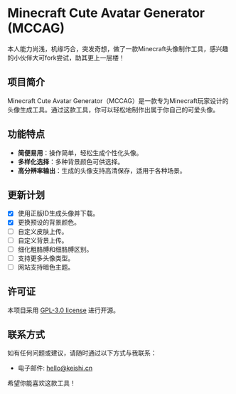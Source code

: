 # Minecraft Cute Avatar Generator (MCCAG)

本人能力尚浅，机缘巧合，突发奇想，做了一款Minecraft头像制作工具，感兴趣的小伙伴大可fork尝试，助其更上一层楼！

## 项目简介

Minecraft Cute Avatar Generator（MCCAG）是一款专为Minecraft玩家设计的头像生成工具。通过这款工具，你可以轻松地制作出属于你自己的可爱头像。

## 功能特点

- **简便易用**：操作简单，轻松生成个性化头像。
- **多样化选择**：多种背景颜色可供选择。
- **高分辨率输出**：生成的头像支持高清保存，适用于各种场景。

## 更新计划

- [x] 使用正版ID生成头像并下载。
- [x] 更换预设的背景颜色。
- [ ] 自定义皮肤上传。
- [ ] 自定义背景上传。
- [ ] 细化粗胳膊和细胳膊区别。
- [ ] 支持更多头像类型。
- [ ] 网站支持暗色主题。

## 许可证

本项目采用 [GPL-3.0 license](LICENSE) 进行开源。

## 联系方式

如有任何问题或建议，请随时通过以下方式与我联系：

- 电子邮件: hello@keishi.cn

希望你能喜欢这款工具！
